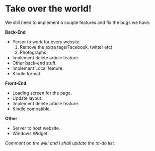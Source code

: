 # Take over the world! #
We still need to implement a couple features and fix the bugs we have:

**Back-End**
  * Parser to work for every website.
    1. Remove the extra tags(Facebook, twitter etc)
    1. Photographs
  * Implement delete article feature.
  * Other back-end stuff.
  * Implement Local feature.
  * Kindle format.

**Front-End**
  * Loading screen for the page.
  * Update layout.
  * Implement delete article feature.
  * Kindle compatible.

**Other**
  * Server to host website.
  * Windows Widget.


_Comment on the wiki and I shall update the to-do list._